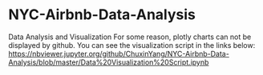 # NYC-Airbnb-Data-Analysis
Data Analysis and Visualization
For some reason, plotly charts can not be displayed by github. You can see the visualization script in the links below: 
https://nbviewer.jupyter.org/github/ChuxinYang/NYC-Airbnb-Data-Analysis/blob/master/Data%20Visualization%20Script.ipynb
